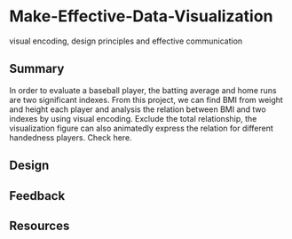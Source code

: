 # Make-Effective-Data-Visualization
visual encoding, design principles and effective communication
## Summary
In order to evaluate a baseball player, the batting average and home runs are two significant indexes. From this project, we can find BMI from weight and height each player and analysis the relation between BMI and two indexes by using visual encoding. Exclude the total relationship, the visualization figure can also animatedly express the relation for different handedness players. Check here.
## Design
## Feedback
## Resources
